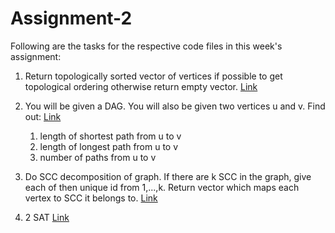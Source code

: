 # Assignment-2

Following are the tasks for the respective code files in this week's assignment:

1. Return topologically sorted vector of vertices if possible to get topological ordering otherwise return empty vector. [Link](https://cses.fi/problemset/task/1679)

2. You will be given a DAG. You will also be given two vertices u and v. Find out: [Link](https://cses.fi/problemset/task/1680)

   1. length of shortest path from u to v
   2. length of longest path from u to v
   3. number of paths from u to v

3. Do SCC decomposition of graph. If there are k SCC in the graph, give each of then unique id from 1,...,k. Return vector which maps each vertex to SCC it belongs to. [Link](https://cses.fi/problemset/task/1683)

4. 2 SAT [Link](https://cses.fi/problemset/task/1684)

